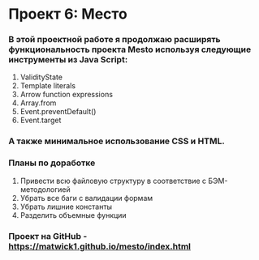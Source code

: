 # Проект 6: Место
### В этой проектной работе я продолжаю расширять функциональность проекта Mesto используя следующие инструменты из Java Script:
1. ValidityState
2. Template literals
3. Arrow function expressions
4. Array.from
5. Event.preventDefault()
6. Event.target
### А также минимальное использование CSS и HTML.

### Планы по доработке
1. Привести всю файловую структуру в соответствие с БЭМ-методологией
2. Убрать все баги с валидации формам
3. Убрать лишние константы
4. Разделить объемные функции

### Проект на GitHub - https://matwick1.github.io/mesto/index.html
